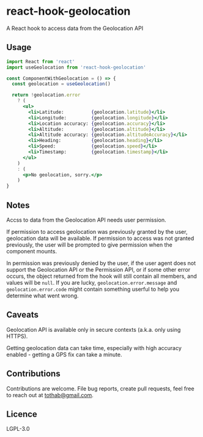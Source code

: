 # react-hook-geolocation

A React hook to access data from the Geolocation API

## Usage

```jsx
import React from 'react'
import useGeolocation from 'react-hook-geolocation'

const ComponentWithGeolocation = () => {
  const geolocation = useGeolocation()

  return !geolocation.error
    ? (
      <ul>
        <li>Latitude:          {geolocation.latitude}</li>
        <li>Longitude:         {geolocation.longitude}</li>
        <li>Location accuracy: {geolocation.accuracy}</li>
        <li>Altitude:          {geolocation.altitude}</li>
        <li>Altitude accuracy: {geolocation.altitudeAccuracy}</li>
        <li>Heading:           {geolocation.heading}</li>
        <li>Speed:             {geolocation.speed}</li>
        <li>Timestamp:         {geolocation.timestamp}</li>
      </ul>
    )
    : (
      <p>No geolocation, sorry.</p>
    )
}
```

## Notes

Accss to data from the Geolocation API needs user permission.

If permission to access geolocation was previously granted by the user, geolocation data will be available. If permission to access was not granted previously, the user will be prompted to give permission when the component mounts.

In permission was previously denied by the user, if the user agent does not support the Geolocation API or the Permission API, or if some other error occurs, the object returned from the hook will still contain all members, and values will be `null`. If you are lucky, `geolocation.error.message` and `geolocation.error.code` might contain something userful to help you determine what went wrong.

## Caveats

Geolocation API is available only in secure contexts (a.k.a. only using HTTPS).

Getting geolocation data can take time, especially with high accuracy enabled - getting a GPS fix can take a minute.

## Contributions

Contributions are welcome. File bug reports, create pull requests, feel free to reach out at tothab@gmail.com.

## Licence

LGPL-3.0
